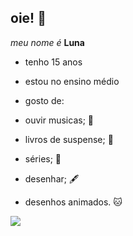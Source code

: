 ## oie! 👋
_meu nome é_ **Luna**

- tenho 15 anos

- estou no ensino médio

- gosto de:

- ouvir musicas; 🎵

- livros de suspense; 📖

- séries; 🎥

- desenhar; 🖋️

- desenhos animados. 🐱

![](https://tenor.com/pt-BR/view/gru-moon-gif-10973131198585528214)
